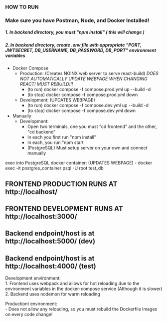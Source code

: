 ### HOW TO RUN

### Make sure you have Postman, Node, and Docker Installed!

##### 1. In backend directory, you must "npm install" ( this will change )
##### 2. In backend directory, create .env file with appropriate "PORT, JWTSECRET, DB_USERNAME, DB_PASSWORD, DB_PORT" environment variables
* Docker Compose
    * Production: (Creates NGINX web server to serve react-build)     *DOES NOT AUTOMATICALLY UPDATE WEBPAGE WHEN CHANGING REACT! MUST REBUILD!!!*
        - (to run) docker compose -f compose.prod.yml up --build -d
        - (to stop) docker compose -f compose.prod.yml down
    * Development: (UPDATES WEBPAGE)
        - (to run) docker compose -f compose.dev.yml up --build -d
        - (to stop) docker compose -f compose.dev.yml down
* Manually
    * Development:
        - Open two terminals, one you must "cd frontend" and the other, "cd backend"
        - In each you first run "npm install"
        - In each, you run "npm start
        - (PostgreSQL) Must setup server on your own and connect manually

exec into PostgreSQL docker container: (UPDATES WEBPAGE)
    - docker exec -it postgres_container psql -U root test_db

## FRONTEND PRODUCTION RUNS AT http://localhost/
## FRONTEND DEVELOPMENT RUNS AT http://localhost:3000/
## Backend endpoint/host is at http://localhost:5000/ (dev)
## Backend endpoint/host is at http://localhost:4000/ (test)



Development environment:\
    1. Frontend uses webpack and allows for hot reloading due to the environment variables in the docker-compose service (Although it is slower)\
    2. Backend uses nodemon for warm reloading

Productiont environment:\
    - Does not allow any reloading, so you must rebuild the Dockerfile Images on every code change!
